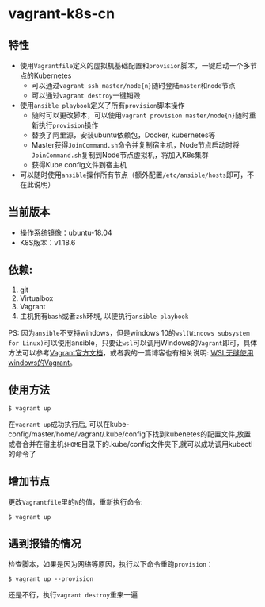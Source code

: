 # vagrant-k8s-cn

## 特性

- 使用`Vagrantfile`定义的虚拟机基础配置和`provision`脚本，一键启动一个多节点的Kubernetes
    - 可以通过`vagrant ssh master/node{n}`随时登陆`master`和`node`节点
    - 可以通过`vagrant destroy`一键销毁
- 使用`ansible playbook`定义了所有`provision`脚本操作
    - 随时可以更改脚本，可以使用`vagrant provision master/node{n}`随时重新执行`provision`操作
    - 替换了阿里源，安装ubuntu依赖包，Docker, kubernetes等
    - Master获得`JoinCommand.sh`命令并复制宿主机，Node节点启动时将`JoinCommand.sh`复制到Node节点虚拟机，将加入K8s集群
    - 获得Kube config文件到宿主机
- 可以随时使用`ansible`操作所有节点（额外配置`/etc/ansible/hosts`即可，不在此说明）

## 当前版本

- 操作系统镜像：ubuntu-18.04
- K8S版本：v1.18.6

## 依赖:

1. git
2. Virtualbox
3. Vagrant
4. 主机拥有`bash`或者`zsh`环境, 以便执行`ansible playbook`


PS: 因为`ansible`不支持windows，但是windows 10的`wsl(Windows subsystem for Linux)`可以使用ansible，只要让`wsl`可以调用Windows的`Vagrant`即可，具体方法可以参考[Vagrant官方文档](https://www.vagrantup.com/docs/other/wsl.html)，或者我的一篇博客也有相关说明:  [WSL无缝使用windows的Vagrant](https://gccpacman.github.io/wslwu-feng-shi-yong-windowsde-vagrant.html)。

## 使用方法

    $ vagrant up

在`vagrant up`成功执行后, 可以在kube-config/master/home/vagrant/.kube/config下找到kubenetes的配置文件,放置或者合并在宿主机`$HOME`目录下的.kube/config文件夹下,就可以成功调用kubectl的命令了

## 增加节点

更改`Vagrantfile`里的`N`的值，重新执行命令: 

    $ vagrant up

## 遇到报错的情况

检查脚本，如果是因为网络等原因，执行以下命令重跑`provision`：

    $ vagrant up --provision
    
还是不行，执行`vagrant destroy`重来一遍
   
